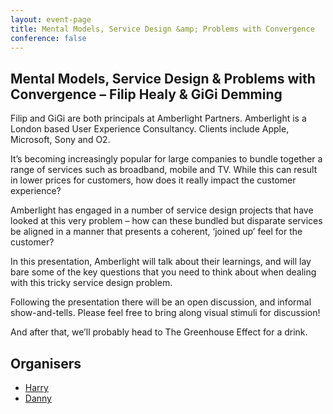 ```yaml
---
layout: event-page
title: Mental Models, Service Design &amp; Problems with Convergence
conference: false
---
```


## Mental Models, Service Design &amp; Problems with Convergence  – Filip Healy & GiGi Demming

Filip and GiGi are both principals at Amberlight Partners. Amberlight is a London based User Experience Consultancy. Clients include Apple, Microsoft, Sony and O2.

It’s becoming increasingly popular for large companies to bundle together a range of services such as broadband, mobile and TV. While this can result in lower prices for customers, how does it really impact the customer experience?

Amberlight has engaged in a number of service design projects that have looked at this very problem – how can these bundled but disparate services be aligned in a manner that presents a coherent, ‘joined up’ feel for the customer?

In this presentation, Amberlight will talk about their learnings, and will lay bare some of the key questions that you need to think about when dealing with this tricky service design problem.

Following the presentation there will be an open discussion, and informal show-and-tells. Please feel free to bring along visual stimuli for discussion!

And after that, we’ll probably head to The Greenhouse Effect for a drink.

## Organisers

- <a href="http://uxbrighton.org.uk/about/#harry">Harry</a>
- <a href="http://uxbrighton.org.uk/about/#danny">Danny</a>